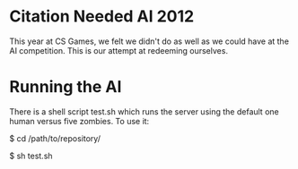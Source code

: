 Citation Needed AI 2012
=======================

This year at CS Games, we felt we didn't do as well as we could have at the
AI competition.  This is our attempt at redeeming ourselves.

Running the AI
==============

There is a shell script test.sh which runs the server using the default
one human versus five zombies. To use it:

$ cd /path/to/repository/

$ sh test.sh


